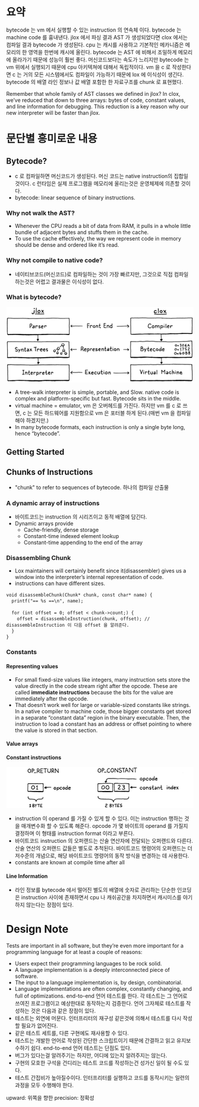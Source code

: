 # 요약
bytecode 는 vm 에서 실행할 수 있는 instruction 의 연속체 이다. bytecode 는 machine code 를 흉내낸다.
jlox 에서 파싱 결과 AST 가 생성되었다면 clox 에서는 컴파일 결과 bytecode 가 생성된다.
cpu 는 캐시를 사용하고 기본적인 메카니즘은 메모리의 한 영역을 한번에 캐시에 올린다. 
bytecode 는 AST 에 비해서 조밀하게 메모리에 올라가기 때문에 성능이 훨씬 좋다.
머신코드보다는 속도가 느리지만 bytecode 는 vm 위에서 실행되기 때문에 cpu 아키텍쳐에 대해서 독립적이다. 
vm 을 c 로 작성한다면 c 는 거의 모든 시스템에서도 컴파일이 가능하기 때문에 lox 에 이식성이 생긴다.  
bytecode 의 배열 라인 정보나 값 배열 포함한 한 자료구조를 chunk 로 표현했다.

Remember that whole family of AST classes we defined in jlox? In clox, we’ve reduced that down to three arrays: bytes of code, constant values, and line information for debugging.
This reduction is a key reason why our new interpreter will be faster than jlox.

# 문단별 흥미로운 내용
## Bytecode?
- c 로 컴파일하면 머신코드가 생성된다. 머신 코드는 native instruction의 집합일 것이다. c 런타임은 실제 프로그램을 메모리에 올리는것은 운영체제에 의존할 것이다.
- bytecode: linear sequence of binary instructions.
### Why not walk the AST?
- Whenever the CPU reads a bit of data from RAM, it pulls in a whole little bundle of adjacent bytes and stuffs them in the cache.
- To use the cache effectively, the way we represent code in memory should be dense and ordered like it’s read.
### Why not compile to native code?
- 네이티브코드(머신코드)로 컴파일하는 것이 가장 빠르지만, 그것으로 직접 컴파일 하는것은 어렵고 결과물은 이식성이 없다.
### What is bytecode?
![bytecode](phases.png)
- A tree-walk interpreter is simple, portable, and Slow. native code is complex and platform-specific but fast. Bytecode sits in the middle.
- virtual machine = emulator, vm 은 오버헤드를 가진다. 하지만 vm 를 c 로 쓰면, c 는 모든 하드웨어를 지원함으로 vm 은 포터블 하게 된다.(매번 vm 을 컴파일 해야 하겠지만.) 
- In many bytecode formats, each instruction is only a single byte long, hence “bytecode”.
## Getting Started
## Chunks of Instructions
- "chunk" to refer to sequences of bytecode. 하나의 컴파일 산출물
### A dynamic array of instructions
- 바이트코드는 instruction 의 시리즈이고 동적 배열에 담긴다.
- Dynamic arrays provide
  - Cache-friendly, dense storage
  - Constant-time indexed element lookup
  - Constant-time appending to the end of the array
### Disassembling Chunk
- Lox maintainers will certainly benefit since it(disassembler) gives us a window into the interpreter’s internal representation of code.
- instructions can have different sizes.
```
void disassembleChunk(Chunk* chunk, const char* name) {
  printf("== %s ==\n", name);

  for (int offset = 0; offset < chunk->count;) {
    offset = disassembleInstruction(chunk, offset); // disassembleInstruction 이 다음 offset 을 알려준다.
  }
}

```

### Constants
#### Representing values
- For small fixed-size values like integers, many instruction sets store the value directly in the code stream right after the opcode. These are called **immediate instructions** because the bits for the value are immediately after the opcode.
- That doesn’t work well for large or variable-sized constants like strings. In a native compiler to machine code, those bigger constants get stored in a separate “constant data” region in the binary executable. Then, the instruction to load a constant has an address or offset pointing to where the value is stored in that section.
#### Value arrays
#### Constant instructions
![format](format.png)
- instruction 이 operand 를 가질 수 있게 할 수 있다. 이는 instruction 행하는 것을 매개변수화 할 수 있도록 해준다. opcode 가 몇 바이트의 operand 를 가질지 결정하며 이 형태를 instruction format 이라고 부른다.   
- 바이트코드 instruction 의 오퍼랜드는 산술 연산자에 전달되는 오퍼랜드와 다른다. 산술 연산의 오퍼랜드 값들은 별도로 추척된다. 바이트코드 명령어의 오퍼랜드는 더 저수준의 개념으로, 해당 바이트코드 명령어의 동작 방식을 변경하는 데 사용한다.
- constants are known at compile time after all
#### Line Information
- 라인 정보를 bytecode 에서 떨어진 별도의 배열에 숫자로 관리하는 단순한 인코딩은 instruction 사이에 존재하면서 cpu 나 캐쉬공간을 차지하면서 캐시미스를 야기하지 않는다는 장점이 있다.


# Design Note
Tests are important in all software, but they’re even more important for a programming language for at least a couple of reasons:
- Users expect their programming languages to be rock solid.
- A language implementation is a deeply interconnected piece of software.
- The input to a language implementation is, by design, combinatorial.
- Language implementations are often complex, constantly changing, and full of optimizations.
end-to-end 언어 테스트를 한다. 각 테스트는 그 언어로 쓰여진 프로그램이고 예상한대로 동작하는지 검증한다. 언어 그자체로 테스트를 작성하는 것은 다음과 같은 장점이 있다.
- 테스트는 외연에 머문다. 인터프리터의 재구성 같은것에 의해서 테스트를 다시 작성할 필요가 없어진다.
- 같은 테스트 세트를, 다른 구현에도 재사용할 수 있다.
- 테스트는 개발한 언어로 작성된 간단한 스크립트이기 때문에 간결하고 읽고 유지보수하기 쉽다.
end-to-end 언어 테스트는 단점도 있다.
- 버그가 있다는걸 알려주기는 하지만, 어디에 있는지 알려주지는 않는다.
- 구현의 모호한 구석을 건디리는 테스트 코드를 작성하는건 성가신 일이 될 수도 있다.
- 테스트 간접비가 높아질수이다. 인터프리터를 실행하고 코드를 동작시키는 일련의 과정을 모두 수행해야 한다. 


upward: 위쪽을 향한
precision: 정확성


